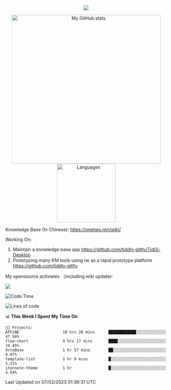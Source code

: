 <a href="https://github.com/linonetwo">
    <p align="center">
        <img src="https://github-profile-trophy.vercel.app/?username=linonetwo&column=7&theme=onedark"/>
    </p>
</a>
<a align="center" href="https://github.com/linonetwo">
  <p align="center">
    <img src="https://github-readme-stats.vercel.app/api?username=linonetwo&show_icons=true&count_private=true" alt="My GitHub stats" width="465"/>
    <img src="https://github-readme-stats.vercel.app/api/top-langs/?username=linonetwo&layout=compact&langs_count=10" alt="Languages" height="183">
  </p>
</a>

Knowledge Base (In Chinese): https://onetwo.ren/wiki/

Working On: 

1. Maintain a knowledge base app https://github.com/tiddly-gittly/TidGi-Desktop
1. Prototyping many KM tools using tw as a rapid prototype platform https://github.com/tiddly-gittly

My opensource activieies （including wiki update):

![](https://visitor-badge.glitch.me/badge?page_id=linonetwo.linonetwo)

<!--START_SECTION:waka-->
![Code Time](http://img.shields.io/badge/Code%20Time-1%2C510%20hrs%2027%20mins-blue)

![Lines of code](https://img.shields.io/badge/From%20Hello%20World%20I%27ve%20Written-2%20Million%20lines%20of%20code-blue)

📊 **This Week I Spent My Time On** 

```text
🐱‍💻 Projects: 
AFFiNE                   10 hrs 28 mins      ████████████░░░░░░░░░░░░░   47.56% 
flow-chart               4 hrs 17 mins       ████░░░░░░░░░░░░░░░░░░░░░   19.45% 
OctoBase                 1 hr 57 mins        ██░░░░░░░░░░░░░░░░░░░░░░░   8.87% 
template-list            1 hr 8 mins         █░░░░░░░░░░░░░░░░░░░░░░░░   5.21% 
itonnote-theme           1 hr                █░░░░░░░░░░░░░░░░░░░░░░░░   4.54%

```


 Last Updated on 07/02/2023 01:36:31 UTC
<!--END_SECTION:waka-->
